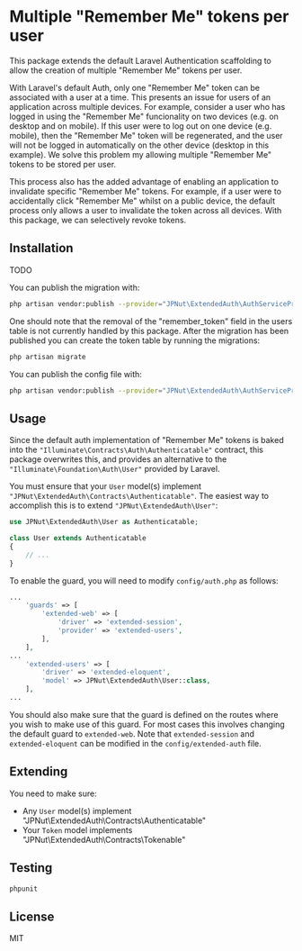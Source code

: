 # Multiple "Remember Me" tokens per user

This package extends the default Laravel Authentication scaffolding to allow the creation of multiple "Remember Me" tokens per user.

With Laravel's default Auth, only one "Remember Me" token can be associated with a user at a time. This presents an issue for users of an application across multiple devices. For example, consider a user who has logged in using the "Remember Me" funcionality on two devices (e.g. on desktop and on mobile). If this user were to log out on one device (e.g. mobile), then the "Remember Me" token will be regenerated, and the user will not be logged in automatically on the other device (desktop in this example). We solve this problem my allowing multiple "Remember Me" tokens to be stored per user.

This process also has the added advantage of enabling an application to invalidate specific "Remember Me" tokens. For example, if a user were to accidentally click "Remember Me" whilst on a public device, the default process only allows a user to invalidate the token across all devices. With this package, we can selectively revoke tokens.

## Installation

TODO

You can publish the migration with:

```bash
php artisan vendor:publish --provider="JPNut\ExtendedAuth\AuthServiceProvider" --tag="migrations"
```

One should note that the removal of the "remember_token" field in the users table is not currently handled by this package. After the migration has been published you can create the token table by running the migrations:

```bash
php artisan migrate
```

You can publish the config file with:

```bash
php artisan vendor:publish --provider="JPNut\ExtendedAuth\AuthServiceProvider" --tag="config"
```

## Usage

Since the default auth implementation of "Remember Me" tokens is baked into the `"Illuminate\Contracts\Auth\Authenticatable"` contract, this package overwrites this, and provides an alternative to the `"Illuminate\Foundation\Auth\User"` provided by Laravel.

You must ensure that your `User` model(s) implement `"JPNut\ExtendedAuth\Contracts\Authenticatable"`. The easiest way to accomplish this is to extend `"JPNut\ExtendedAuth\User"`:

```php
use JPNut\ExtendedAuth\User as Authenticatable;

class User extends Authenticatable
{
	// ...
}
```

To enable the guard, you will need to modify `config/auth.php` as follows:

```php
...
    'guards' => [
        'extended-web' => [
            'driver' => 'extended-session',
            'provider' => 'extended-users',
        ],
    ],
...
    'extended-users' => [
        'driver' => 'extended-eloquent',
        'model' => JPNut\ExtendedAuth\User::class,
    ],
...
```

You should also make sure that the guard is defined on the routes where you wish to make use of this guard. For most cases this involves changing the default guard to `extended-web`. Note that `extended-session` and `extended-eloquent` can be modified in the `config/extended-auth` file.

## Extending

You need to make sure: 

- Any `User` model(s) implement "JPNut\ExtendedAuth\Contracts\Authenticatable"
- Your `Token` model implements "JPNut\ExtendedAuth\Contracts\Tokenable"

## Testing

```bash
phpunit
```

## License

MIT